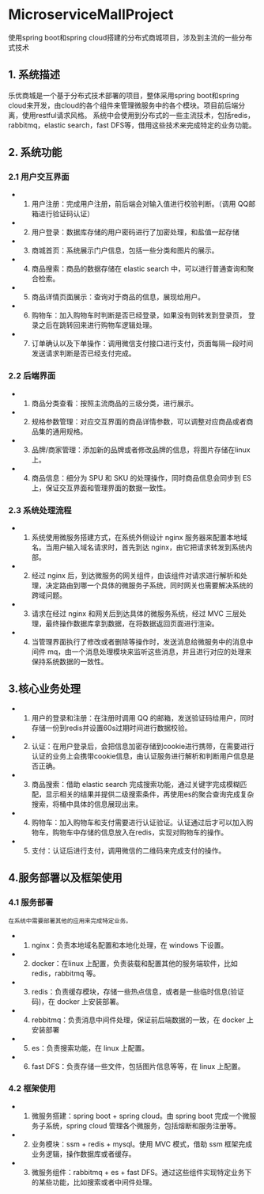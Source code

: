 # MicroserviceMallProject
使用spring boot和spring cloud搭建的分布式商城项目，涉及到主流的一些分布式技术

   
## 1. 系统描述
   乐优商城是一个基于分布式技术部署的项目，整体采用spring boot和spring cloud来开发，由cloud的各个组件来管理微服务中的各个模块。项目前后端分离，使用restful请求风格。
   系统中会使用到分布式的一些主流技术，包括redis，rabbitmq，elastic search，fast DFS等，借用这些技术来完成特定的业务功能。
## 2. 系统功能
### 2.1 用户交互界面 
- 1. 用户注册：完成用户注册，前后端会对输入值进行校验判断。（调用 QQ邮箱进行验证码认证） 
- 2. 用户登录：数据库存储的用户密码进行了加密处理，和盐值一起存储 
- 3. 商城首页：系统展示门户信息，包括一些分类和图片的展示。 
- 4. 商品搜索：商品的数据存储在 elastic search 中，可以进行普通查询和聚合检索。 
- 5. 商品详情页面展示：查询对于商品的信息，展现给用户。 
- 6. 购物车：加入购物车时判断是否已经登录，如果没有则转发到登录页， 登录之后在跳转回来进行购物车逻辑处理。 
- 7. 订单确认以及下单操作：调用微信支付接口进行支付，页面每隔一段时间发送请求判断是否已经支付完成。 
### 2.2 后端界面
- 1. 商品分类查看：按照主流商品的三级分类，进行展示。 
- 2. 规格参数管理：对应交互界面的商品详情参数，可以调整对应商品或者商品集的通用规格。 
- 3. 品牌/商家管理：添加新的品牌或者修改品牌的信息，将图片存储在linux 上。 
- 4. 商品信息：细分为 SPU 和 SKU 的处理操作，同时商品信息会同步到 ES上，保证交互界面和管理界面的数据一致性。 
### 2.3 系统处理流程
- 1. 系统使用微服务搭建方式，在系统外侧设计 nginx 服务器来配置本地域名。当用户输入域名请求时，首先到达 nginx，由它把请求转发到系统内部。 
- 2. 经过 nginx 后，到达微服务的网关组件，由该组件对请求进行解析和处理，决定路由到哪一个具体的微服务子系统，同时网关也需要解决系统的跨域问题。 
- 3. 请求在经过 nginx 和网关后到达具体的微服务系统，经过 MVC 三层处理，最终操作数据库拿到数据，在将数据返回页面进行渲染。 
- 4. 当管理界面执行了修改或者删除等操作时，发送消息给微服务中的消息中间件 mq，由一个消息处理模块来监听这些消息，并且进行对应的处理来保持系统数据的一致性。 
## 3.核心业务处理
- 1. 用户的登录和注册：在注册时调用 QQ 的邮箱，发送验证码给用户，同时存储一份到redis并设置60s过期时间进行数据校验。 
- 2. 认证：在用户登录后，会把信息加密存储到cookie进行携带，在需要进行认证的业务上会携带cookie信息，由认证服务进行解析和判断用户信息是否正确。 
- 3. 商品搜索：借助 elastic search 完成搜索功能，通过关键字完成模糊匹配，显示相关的结果并提供二级搜索条件，再使用es的聚合查询完成复杂搜索，将桶中具体的信息展现出来。 
- 4. 购物车：加入购物车和支付需要进行认证验证。认证通过后才可以加入购物车，购物车中存储的信息放入在redis，实现对购物车的操作。 
- 5. 支付：认证后进行支付，调用微信的二维码来完成支付的操作。 
## 4.服务部署以及框架使用
### 4.1 服务部署
    在系统中需要部署其他的应用来完成特定业务。 
- 1. nginx：负责本地域名配置和本地化处理，在 windows 下设置。 
- 2. docker：在linux 上配置，负责装载和配置其他的服务端软件，比如redis，rabbitmq 等。 
- 3. redis：负责缓存模块，存储一些热点信息，或者是一些临时信息(验证码)，在 docker 上安装部署。 
- 4. rebbitmq：负责消息中间件处理，保证前后端数据的一致，在 docker 上安装部署 
- 5. es：负责搜索功能，在 linux 上配置。 
- 6. fast DFS：负责存储一些文件，包括图片信息等等，在 linux 上配置。 
### 4.2 框架使用
- 1. 微服务搭建：spring boot + spring cloud。由 spring boot 完成一个微服务子系统，spring cloud 管理各个微服务，包括熔断和服务注册等。
- 2. 业务模块：ssm + redis + mysql。使用 MVC 模式，借助 ssm 框架完成业务逻辑，操作数据库或者缓存。 
- 3. 微服务组件：rabbitmq + es + fast DFS。通过这些组件实现特定业务下的某些功能，比如搜索或者中间件处理。
